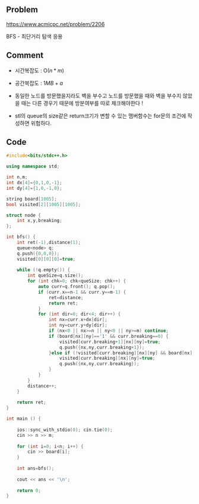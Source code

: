 ## Problem
<https://www.acmicpc.net/problem/2206>

BFS - 최단거리 탐색 응용

## Comment
* 시간복잡도 : O(${n*m}$)

* 공간복잡도 : ${1MB + a}$

* 동일한 노드를 방문했을지라도 벽을 부수고 노드를 방문했을 때와 벽을 부수지 않았을 때는 다른 경우기 때문에 방분여부를 따로 체크해야한다 !

* stl의 queue의 size같은 return크기가 변할 수 있는 맴버함수는 for문의 조건에 작성하면 위험하다.


## Code
```c++
#include<bits/stdc++.h>

using namespace std;

int n,m;
int dx[4]={0,1,0,-1};
int dy[4]={1,0,-1,0};

string board[1005];
bool visited[2][1005][1005];

struct node {
    int x,y,breaking;
};

int bfs() {
    int ret(-1),distance(1);
    queue<node> q;
    q.push({0,0,0});
    visited[0][0][0]=true;
    
    while (!q.empty()) {
        int queSize=q.size();
        for (int chk=0; chk<queSize; chk++) {
            auto curr=q.front(); q.pop();
            if (curr.x==n-1 && curr.y==m-1) {
                ret=distance;
                return ret;
            }
            for (int dir=0; dir<4; dir++) {
                int nx=curr.x+dx[dir];
                int ny=curr.y+dy[dir];
                if (nx<0 || nx>=n || ny<0 || ny>=m) continue;
                if (board[nx][ny]=='1' && curr.breaking==0) {
                    visited[curr.breaking+1][nx][ny]=true;
                    q.push({nx,ny,curr.breaking+1});
                }else if (!visited[curr.breaking][nx][ny] && board[nx][ny]!='1'){
                    visited[curr.breaking][nx][ny]=true;
                    q.push({nx,ny,curr.breaking});
                }
            }
        }
        distance++;
    }
    
    return ret;
}

int main () {
    
    ios::sync_with_stdio(0); cin.tie(0);
    cin >> n >> m;
    
    for (int i=0; i<n; i++) {
        cin >> board[i];
    }
    
    int ans=bfs();
    
    cout << ans << '\n';
   
    return 0;
}
```
